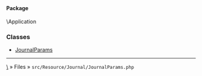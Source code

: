 ## 

#### Package
\Application







### Classes
* [JournalParams](classes/JournalParams)






***
[\\](Home) » Files » `src/Resource/Journal/JournalParams.php`